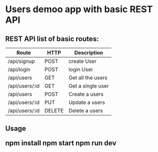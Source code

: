 <h1> Users
demoo app with basic REST API

<h2> REST API
list of basic routes:

Route | HTTP | Description
------------ | ------------- | -------------
/api/signup | POST | create User
/api/login | POST | login User
/api/users | GET | Get all the users
/api/users/:id | GET | Get a single user
/api/users | POST | Create a users
/api/users/:id | PUT | Update a users
/api/users/:id | DELETE | Delete a users

<h2> Usage

npm install
npm start
npm run dev
